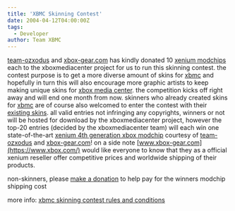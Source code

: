 ```yaml
---
title: 'XBMC Skinning Contest'
date: 2004-04-12T04:00:00Z
tags:
  - Developer
author: Team XBMC
---
```

[team-ozxodus](http://www.ozxodus.com) and [xbox-gear.com](https://www.xbox.com/) has kindly donated 10 [xenium modchips](https://www.xbox.com/) each to the xboxmediacenter project for us to run this skinning contest. the contest purpose is to get a more diverse amount of skins for [xbmc](http://www.xboxmediacenter.com) and hopefully in turn this will also encourage more graphic artists to keep making unique skins for [xbox media center](http://www.xboxmediacenter.com). the competition kicks off right away and will end one month from now. skinners who already created skins for [xbmc](http://www.xboxmediacenter.com) are of course also welcomed to enter the contest with their [existing skins](https://allxboxskins.com/). all valid entries not infringing any copyrights, winners or not will be hosted for download by the xboxmediacenter project, however the top-20 entries (decided by the xboxmediacenter team) will each win one state-of-the-art [xenium 4th generation xbox modchip](https://www.xbox.com/) courtesy of [team-ozxodus](http://www.ozxodus.com) and [xbox-gear.com](https://www.xbox.com/)! on a side note [www.xbox-gear.com](https://www.xbox.com/) would like everyone to know that they as a official xenium reseller offer competitive prices and worldwide shipping of their products.

 non-skinners, please [make a donation](https://www.paypal.com/xclick/business=erwin_beckers@hotmail.com&no_shipping=1&item_name=xbmc+skin+contest+donation) to help pay for the winners modchip shipping cost

 more info: [xbmc skinning contest rules and conditions](http://www.xboxmediaplayer.de/cgi-bin/forums/ikonboard.pl?act=st;f=1;t=3115)

 